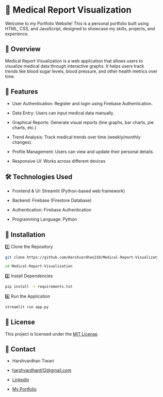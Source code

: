 
# 🌟 Medical Report Visualization

Welcome to my Portfolio Website! This is a personal portfolio built using HTML, CSS, and JavaScript, designed to showcase my skills, projects, and experience.




## 📌 Overview

Medical Report Visualization is a web application that allows users to visualize medical data through interactive graphs. It helps users track trends like blood sugar levels, blood pressure, and other health metrics over time.
## 🚀 Features

- User Authentication: Register and login using Firebase Authentication.

- Data Entry: Users can input medical data manually.

- Graphical Reports: Generate visual reports (line graphs, bar charts, pie charts, etc.)

- Trend Analysis: Track medical trends over time (weekly/monthly changes).

- Profile Management: Users can view and update their personal details.

- Responsive UI: Works across different devices
## 🛠️ Technologies Used


- Frontend & UI: Streamlit (Python-based web framework)

- Backend: Firebase (Firestore Database)

- Authentication: Firebase Authentication

- Programming Language: Python



## 🔗 Installation

1️⃣ Clone the Repository

```bash
git clone https://github.com/Harshvardhan210/Medical-Report-Visualization.git

cd Medical-Report-Visualization
```
 2️⃣ Install Dependencies
 ```bash
pip install -r requirements.txt
```
4️⃣ Run the Application
```bash
streamlit run app.py
```
## 📜 License


This project is licensed under the [MIT License](https://choosealicense.com/licenses/mit/).
## 📩 Contact

- Harshvardhan Tiwari

- harshvardhanti12@gmail.com

- [Linkedin](https://www.linkedin.com/in/harshvardhan-tiwari-a90b4a228/)

- [My Portfolio](https://harshvardhan210.github.io/Portfolio-website/)